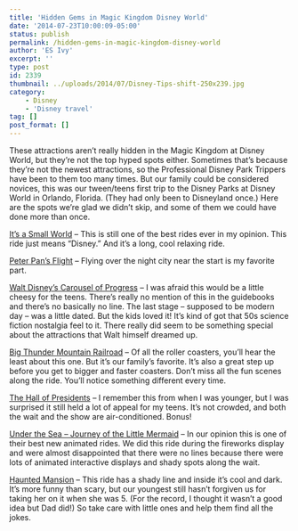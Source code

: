 ```yaml
---
title: 'Hidden Gems in Magic Kingdom Disney World'
date: '2014-07-23T10:00:09-05:00'
status: publish
permalink: /hidden-gems-in-magic-kingdom-disney-world
author: 'ES Ivy'
excerpt: ''
type: post
id: 2339
thumbnail: ../uploads/2014/07/Disney-Tips-shift-250x239.jpg
category:
    - Disney
    - 'Disney travel'
tag: []
post_format: []
---
```

These attractions aren’t really hidden in the Magic Kingdom at Disney World, but they’re not the top hyped spots either. Sometimes that’s because they’re not the newest attractions, so the Professional Disney Park Trippers have been to them too many times. But our family could be considered novices, this was our tween/teens first trip to the Disney Parks at Disney World in Orlando, Florida. (They had only been to Disneyland once.) Here are the spots we’re glad we didn’t skip, and some of them we could have done more than once.

[It’s a Small World](https://disneyworld.disney.go.com/attractions/magic-kingdom/its-a-small-world/) – This is still one of the best rides ever in my opinion. This ride just means “Disney.” And it’s a long, cool relaxing ride.

[Peter Pan’s Flight](https://disneyworld.disney.go.com/attractions/magic-kingdom/peter-pan-flight/) – Flying over the night city near the start is my favorite part.

[Walt Disney’s Carousel of Progress](https://disneyworld.disney.go.com/attractions/magic-kingdom/walt-disney-carousel-of-progress/) – I was afraid this would be a little cheesy for the teens. There’s really no mention of this in the guidebooks and there’s no basically no line. The last stage – supposed to be modern day – was a little dated. But the kids loved it! It’s kind of got that 50s science fiction nostalgia feel to it. There really did seem to be something special about the attractions that Walt himself dreamed up.

[Big Thunder Mountain Railroad](https://disneyworld.disney.go.com/attractions/magic-kingdom/big-thunder-mountain-railroad/) – Of all the roller coasters, you’ll hear the least about this one. But it’s our family’s favorite. It’s also a great step up before you get to bigger and faster coasters. Don’t miss all the fun scenes along the ride. You’ll notice something different every time.

[The Hall of Presidents](https://disneyworld.disney.go.com/attractions/magic-kingdom/hall-of-presidents/) – I remember this from when I was younger, but I was surprised it still held a lot of appeal for my teens. It’s not crowded, and both the wait and the show are air-conditioned. Bonus!

[Under the Sea – Journey of the Little Mermaid](https://disneyworld.disney.go.com/attractions/magic-kingdom/under-the-sea-journey-of-the-little-mermaid/) – In our opinion this is one of their best new animated rides. We did this ride during the fireworks display and were almost disappointed that there were no lines because there were lots of animated interactive displays and shady spots along the wait.

[Haunted Mansion](https://disneyworld.disney.go.com/attractions/magic-kingdom/haunted-mansion/) – This ride has a shady line and inside it’s cool and dark. It’s more funny than scary, but our youngest still hasn’t forgiven us for taking her on it when she was 5. (For the record, I thought it wasn’t a good idea but Dad did!) So take care with little ones and help them find all the jokes.